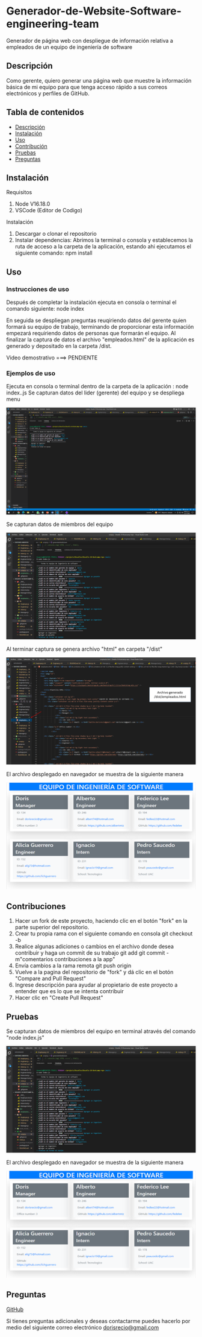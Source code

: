 # Generador-de-Website-Software-engineering-team
Generador de página web con despliegue de información relativa a empleados de un equipo de ingeniería de software

## Descripción

Como gerente, quiero generar una página web que muestre la información básica de mi equipo
para que tenga acceso rápido a sus correos electrónicos y perfiles de GitHub.

## Tabla de contenidos

- [Descripción](#Descrición)
- [Instalación](#Instalación)
- [Uso](#Uso)
- [Contribución](#Contribución)
- [Pruebas](#Pruebas)
- [Preguntas](#Preguntas)

## Instalación

Requisitos

1. Node V16.18.0
2. VSCode (Editor de Codigo)

Instalación

1. Descargar o clonar el repositorio
2. Instalar dependencias:
   Abrimos la terminal o consola y establecemos la ruta de acceso a la carpeta de la aplicación, 
   estando ahi ejecutamos el siguiente comando:
   npm install

## Uso

### Instrucciones de uso

Después de completar la instalación ejecuta en consola o terminal el comando siguiente:
  node index

En seguida se despliegan preguntas reuqiriendo datos del gerente quien formará su equipo de trabajo,
terminando de proporcionar esta información empezará requiriendo datos de personas que formarán
el equipo. Al finalizar la captura de datos el archivo "empleados.html" de la aplicación es generado
y depositado en la carpeta /dist. 

Video demostrativo
 ===> PENDIENTE

### Ejemplos de uso

Ejecuta en consola o terminal dentro de la carpeta de la aplicación : node index..js
Se capturan datos del lider (gerente) del equipo y se despliega menu 

![img](/assets/images/img01.png)

Se capturan datos de miembros del equipo

![img](/assets/images/img02.png)

Al terminar captura se genera archivo "html" en carpeta "/dist"

![img](/assets/images/img03.png)

El archivo desplegado en navegador se muestra de la siguiente manera

![img](/assets/images/img04.png)

## Contribuciones

1. Hacer un fork de este proyecto, haciendo clic en el botón "fork" en la parte superior del repositorio.
2. Crear tu propia rama con el siguiente comando en consola
   git checkout -b<nombre de rama>
3. Realice algunas adiciones o cambios en el archivo donde desea contribuir y haga un commit de su trabajo
   git add<archivo modificado>
   git commit -m"comentarios contribuciones a la app"
4. Envía cambios a la rama remota
   git push origin<nombre de rama>
5. Vuelve a la pagina del repositorio de "fork" y dá clic en el botón "Compare and Pull Request"
6. Ingrese descripción para ayudar al propietario de este proyecto a entender que es lo que se intenta contribuir
7. Hacer clic en "Create Pull Request"

## Pruebas

Se capturan datos de miembros del equipo en terminal através del comando "node index.js"

![img](/assets/images/img02.png)

El archivo desplegado en navegador se muestra de la siguiente manera

![img](/assets/images/img04.png)

    
## Preguntas

[GitHub](https://github.com/dorecio)

Si tienes preguntas adicionales y deseas contactarme puedes hacerlo por medio del siguiente correo electrónico
dorisrecio@gmail.com

